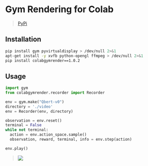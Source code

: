 # Gym Rendering for Colab

> [PyPi](https://pypi.org/project/colabgymrender/)

## Installation
```bash
pip install gym pyvirtualdisplay > /dev/null 2>&1
apt-get install -y xvfb python-opengl ffmpeg > /dev/null 2>&1
pip install colabgymrender==1.0.2
```

## Usage
```python
import gym
from colabgymrender.recorder import Recorder

env = gym.make("Qbert-v0")
directory = './video'
env = Recorder(env, directory)

observation = env.reset()
terminal = False
while not terminal:
  action = env.action_space.sample()
  observation, reward, terminal, info = env.step(action)

env.play()
```

> <a href="https://youtu.be/R1uWOSvglAo"><img src="https://i.ibb.co/K55YtmM/ezgif-frame-001.jpg" border="0"></img></a>

